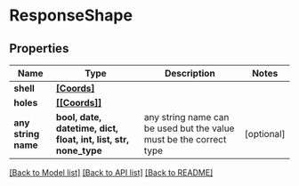 # ResponseShape


## Properties
Name | Type | Description | Notes
------------ | ------------- | ------------- | -------------
**shell** | [**[Coords]**](Coords.md) |  | 
**holes** | [**[[Coords]]**](Coords.md) |  | 
**any string name** | **bool, date, datetime, dict, float, int, list, str, none_type** | any string name can be used but the value must be the correct type | [optional]

[[Back to Model list]](../README.md#documentation-for-models) [[Back to API list]](../README.md#documentation-for-api-endpoints) [[Back to README]](../README.md)


